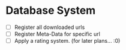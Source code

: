 # Database System

* [ ] Register all downloaded urls
* [ ] Register Meta-Data for specific url
* [ ] Apply a rating system. (for later plans... :0)
